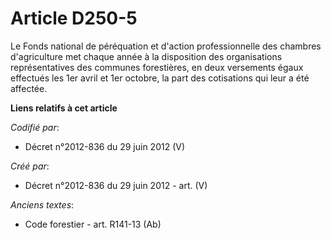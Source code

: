 # Article D250-5

Le Fonds national de péréquation et d'action professionnelle des chambres d'agriculture met chaque année à la disposition des
organisations représentatives des communes forestières, en deux versements égaux effectués les 1er avril et 1er octobre, la
part des cotisations qui leur a été affectée.

**Liens relatifs à cet article**

_Codifié par_:

  - Décret n°2012-836 du 29 juin 2012 (V)

_Créé par_:

  - Décret n°2012-836 du 29 juin 2012 - art. (V)

_Anciens textes_:

  - Code forestier - art. R141-13 (Ab)
